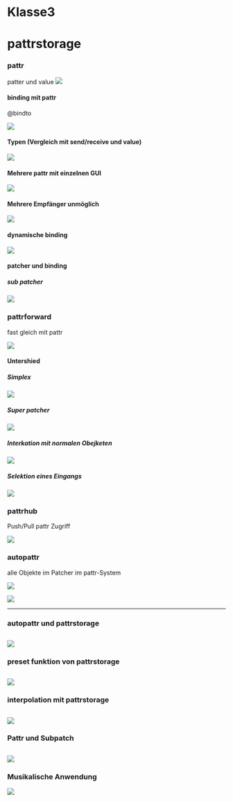 # Klasse3

# pattrstorage

### pattr

patter und value
![](K3/pattr0.png)

#### binding mit pattr
@bindto 

![](K3/bind.png)

#### Typen (Vergleich mit send/receive und value)
![](K3/type.png)

#### Mehrere pattr mit einzelnen GUI

![](K3/multi.png)


#### Mehrere Empfänger unmöglich
![](K3/receivers.png)


#### dynamische binding 

![](K3/dynbind.png)

#### patcher und binding

##### sub patcher
![](K3/sub.png)


### pattrforward
fast gleich mit pattr

![](K3/forward.png)

#### Untershied
##### Simplex
![](K3/simplex.png)

##### Super patcher
![](K3/super.png)

##### Interkation mit normalen Obejketen
![](K3/normal.png)

##### Selektion eines Eingangs
![](K3/inlet.png)


### pattrhub

Push/Pull pattr Zugriff

![](K3/hub.png)

### autopattr
alle Objekte im Patcher im pattr-System

![](K3/before.png)

![](K3/after.png)


---
### autopattr und pattrstorage
![](K3/pattr4.png)
---
### preset funktion von pattrstorage
![](K3/pattr5.png)
---
### interpolation mit pattrstorage
![](K3/pattr6.png)
---
### Pattr und Subpatch
![](K3/pattr7.png)
---
### Musikalische Anwendung
![](K3/pattr8.png) 
